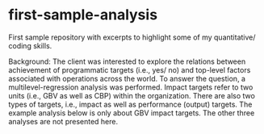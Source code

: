 # first-sample-analysis
First sample repository with excerpts to highlight some of my quantitative/ coding skills.

Background: The client was interested to explore the relations between achievement of programmatic targets (i.e., yes/ no) and 
top-level factors associated with operations across the world. To answer the question, a multilevel-regression analysis 
was performed. Impact targets refer to two units (i.e., GBV as well as CBP) within the organization. There are also two types 
of targets, i.e., impact as well as performance (output) targets. The example analysis below is only about GBV impact targets. 
The other three analyses are not presented here.    

